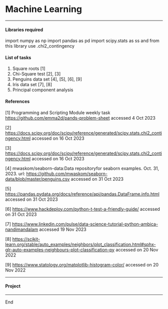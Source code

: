 # Machine Learning 

***

#### Libraries required
import numpy as np
import pandas as pd
import scipy.stats as ss and from this library use .chi2_contingency


#### List of tasks
1. Square roots [1]
2. Chi-Square test [2], [3]
3. Penguins data set [4], [5], [6], [9]
4. Iris data set [7], [8]
5. Principal component analysis

#### References 

[1] Programming and Scripting Module weekly task https://github.com/emma2d/pands-problem-sheet accessed 4 Oct 2023

[2] https://docs.scipy.org/doc/scipy/reference/generated/scipy.stats.chi2_contingency.html accessed on 16 Oct 2023

[3] https://docs.scipy.org/doc/scipy/reference/generated/scipy.stats.chi2_contingency.html accessed on 16 Oct 2023

[4] mwaskom/seaborn-data:Data repositoryfor seaborn examples. Oct. 31, 2023. url: https://github.com/mwaskom/seaborn-data/blob/master/penguins.csv accessed on 31 Oct 2023

[5] https://pandas.pydata.org/docs/reference/api/pandas.DataFrame.info.html accessed on 31 Oct 2023

[6] https://www.hackdeploy.com/python-t-test-a-friendly-guide/ accessed on 31 Oct 2023

[7] https://www.linkedin.com/pulse/data-science-tutorial-python-ambica-nandimandalam accessed 19 Nov 2023

[8] https://scikit-learn.org/stable/auto_examples/neighbors/plot_classification.html#sphx-glr-auto-examples-neighbours-plot-classification-py accessed on 20 Nov 2022

[9] https://www.statology.org/matplotlib-histogram-color/ accessed on 20 Nov 2022


***

#### Project



*** 

End
   
